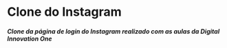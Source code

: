 # Clone do Instagram

##### Clone da página de login do Instagram realizado com as aulas da Digital Innovation One 
